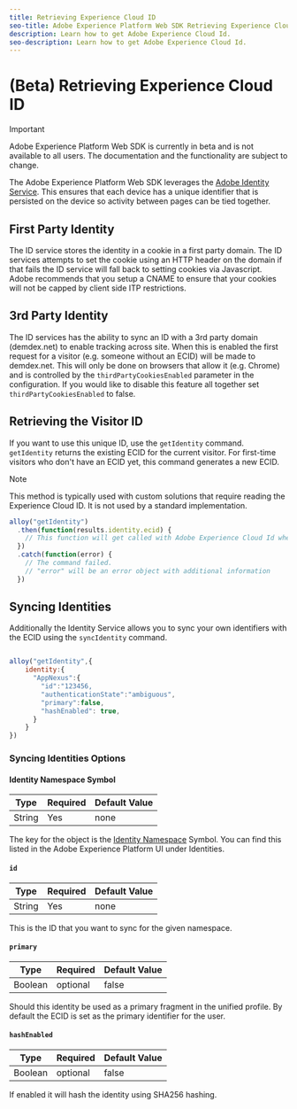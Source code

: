 ```yaml
---
title: Retrieving Experience Cloud ID
seo-title: Adobe Experience Platform Web SDK Retrieving Experience Cloud ID
description: Learn how to get Adobe Experience Cloud Id.
seo-description: Learn how to get Adobe Experience Cloud Id.
---
```


# (Beta) Retrieving Experience Cloud ID

>[!IMPORTANT]
>
>Adobe Experience Platform Web SDK is currently in beta and is not available to all users. The documentation and the functionality are subject to change.

The Adobe Experience Platform Web SDK leverages the [Adobe Identity Service](../../../id-service/using/home.md). This ensures that each device has a unique identifier that is persisted on the device so activity between pages can be tied together.

## First Party Identity

The ID service stores the identity in a cookie in a first party domain. The ID services attempts to set the cookie using an HTTP header on the domain if that fails the ID service will fall back to setting cookies via Javascript. Adobe recommends that you setup a CNAME to ensure that your cookies will not be capped by client side ITP restrictions.

## 3rd Party Identity

The ID services has the ability to sync an ID with a 3rd party domain (demdex.net) to enable tracking across site. When this is enabled the first request for a visitor (e.g. someone without an ECID) will be made to demdex.net. This will only be done on browsers that allow it (e.g. Chrome) and is controlled by the `thirdPartyCookiesEnabled` parameter in the configuration. If you would like to disable this feature all together set `thirdPartyCookiesEnabled` to false.

## Retrieving the Visitor ID

If you want to use this unique ID, use the `getIdentity` command. `getIdentity` returns the existing ECID for the current visitor. For first-time visitors who don't have an ECID yet, this command generates a new ECID.

>[!NOTE]
>
>This method is typically used with custom solutions that require reading the Experience Cloud ID. It is not used by a standard implementation.

```javascript
alloy("getIdentity")
  .then(function(results.identity.ecid) {
    // This function will get called with Adobe Experience Cloud Id when the command promise is resolved
  })
  .catch(function(error) {
    // The command failed.
    // "error" will be an error object with additional information
  })
```

## Syncing Identities

Additionally the Identity Service allows you to sync your own identifiers with the ECID using the `syncIdentity` command.

```javascript

alloy("getIdentity",{
    identity:{
      "AppNexus":{
        "id":"123456,
        "authenticationState":"ambiguous",
        "primary":false,
        "hashEnabled": true,
      }
    }
})

```

### Syncing Identities Options

#### Identity Namespace Symbol

| **Type** | **Required** | **Default Value** |
| -------- | ------------ | ----------------- |
| String   | Yes          | none              |

The key for the object is the [Identity Namespace](../../identity-service/namespaces.md) Symbol. You can find this listed in the Adobe Experience Platform UI under Identities.

#### `id`

| **Type** | **Required** | **Default Value** |
| -------- | ------------ | ----------------- |
| String   | Yes          | none              |

This is the ID that you want to sync for the given namespace.

#### `primary`

| **Type** | **Required** | **Default Value** |
| -------- | ------------ | ----------------- |
| Boolean  | optional     | false             |

Should this identity be used as a primary fragment in the unified profile. By default the ECID is set as the primary identifier for the user.

#### `hashEnabled`

| **Type** | **Required** | **Default Value** |
| -------- | ------------ | ----------------- |
| Boolean  | optional     | false             |

If enabled it will hash the identity using SHA256 hashing.